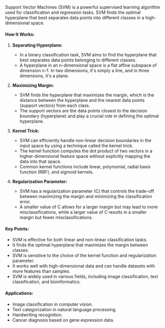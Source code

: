 Support Vector Machines (SVM) is a powerful supervised learning algorithm used for classification and regression tasks. SVM finds the optimal hyperplane that best separates data points into different classes in a high-dimensional space.

#### How It Works:

1. **Separating Hyperplane:**
   - In a binary classification task, SVM aims to find the hyperplane that best separates data points belonging to different classes.
   - A hyperplane in an n-dimensional space is a flat affine subspace of dimension n-1. In two dimensions, it's simply a line, and in three dimensions, it's a plane.

2. **Maximizing Margin:**
   - SVM finds the hyperplane that maximizes the margin, which is the distance between the hyperplane and the nearest data points (support vectors) from each class.
   - The support vectors are the data points closest to the decision boundary (hyperplane) and play a crucial role in defining the optimal hyperplane.

3. **Kernel Trick:**
   - SVM can efficiently handle non-linear decision boundaries in the input space by using a technique called the kernel trick.
   - The kernel function computes the dot product of two vectors in a higher-dimensional feature space without explicitly mapping the data into that space.
   - Common kernel functions include linear, polynomial, radial basis function (RBF), and sigmoid kernels.

4. **Regularization Parameter:**
   - SVM has a regularization parameter (C) that controls the trade-off between maximizing the margin and minimizing the classification error.
   - A smaller value of C allows for a larger margin but may lead to more misclassifications, while a larger value of C results in a smaller margin but fewer misclassifications.

#### Key Points:

- SVM is effective for both linear and non-linear classification tasks.
- It finds the optimal hyperplane that maximizes the margin between classes.
- SVM is sensitive to the choice of the kernel function and regularization parameter.
- It works well with high-dimensional data and can handle datasets with more features than samples.
- SVM is widely used in various fields, including image classification, text classification, and bioinformatics.

#### Applications:

- Image classification in computer vision.
- Text categorization in natural language processing.
- Handwriting recognition.
- Cancer diagnosis based on gene expression data.